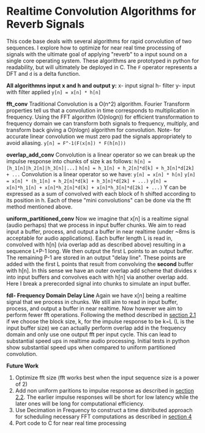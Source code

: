 # Realtime Convolution Algorithms for Reverb Signals
This code base deals with several algorithms for rapid convolution of two sequences. I explore how to optimize for near real time processing of signals with the ultimate goal of applying "reverb" to a input sound on a single core operating system. These algorithms are prototyped in python for readability, but will ultimately be deployed in C. The `F` operator represents a DFT and `d` is a delta function.

**All algorithmns input x and h and output y:**
x- input signal
    h- filter
    y- input with filter applied
`y[n] = x[n] * h[n]`

**fft_conv**
Traditional Convolution is a O(n^2) algorithm. Fourier Transform properties tell us that a convolution in time corresponds to multiplication in frequency. Using the FFT algorithm (O(nlogn)) for efficient transformation to frequency domain we can transform both signals to frequency, multiply, and transform back giving a O(nlogn) algorithm for convolution. Note- for accurate linear convolution we must zero pad the signals appropriately to avoid aliasing.
`y[n] = F^-1(F(x[n]) * F(h[n]))`

**overlap_add_conv**
Convolution is a linear operator so we can break up the impulse response into chunks of size k as follows:
`h[n] = [h_1[n]|h_2[n]|h_3[n]|...]`
`h[n] = h_1[n] + h_2[n]*d[k] + h_3[n]*d[2k] + ...`
Convolution is a linear operator so we have:
`y[n] = x[n] * h[n]`
`y[n] = x[n] * (h_1[n] + h_2[n]*d[k] + h_3[n]*d[2k] + ...)`
`y[n] = x[n]*h_1[n] + x[n]*h_2[n]*d[k] + x[n]*h_3[n]*d[2k] + ...)`
Y can be expressed as a sum of convolved with each block of h shifted according to its position in h. Each of these "mini convolutions" can be done via the fft method mentioned above.

**uniform_partitioned_conv**
Now we imagine that x[n] is a realtime signal (audio perhaps) that we process in input buffer chunks. We aim to read input a buffer, process, and output a buffer in near realtime (under ~8ms is acceptable for audio applications). Each buffer length L is read in, convolved with h[n] (via overlap add as described above) resulting in a sequence L+P-1 long. We then output the first L points to an output buffer. The remaining P-1 are stored in an output "delay line". These points are added with the first L points that result from convolving the **second** buffer with h[n]. In this sense we have an outer overlap add scheme that divides x into input buffers and convolves each with h[n] via another overlap add. Here I break a prerecorded signal into chunks to simulate an input buffer.

**fdl- Frequency Domain Delay Line**
Again we have x[n] being a realtime signal that we process in chunks. We still aim to read in input buffer, process, and output a buffer in near realtime. Now however we aim to perform fewer fft operations. Following the method described in [section 2.1](http://ericbattenberg.com/school/partconvDAFx2011.pdf) if we choose the block size, k, for the impulse response to be k=L (L is the input buffer size) we can actually perform overlap add in the frequency domain and only use one output fft per input cycle. This can lead to substantial speed ups in realtime audio processing. Initial tests in python show substantial speed ups when compared to uniform partitioned convolution.

**Future Work**
1. Optimize fft size (fft works best when the input sequence size is a power of 2)
2. Add non uniform paritions to impulse response as described in [section 2.2](http://ericbattenberg.com/school/partconvDAFx2011.pdf). The earlier impulse responses will be short for low latency while the later ones will be long for computational efficiency.
3. Use Decimation in Frequency to construct a time distributed approach for scheduling necessary FFT computations as described in [section 4](http://ericbattenberg.com/school/partconvDAFx2011.pdf)
4. Port code to C for near real time processing
